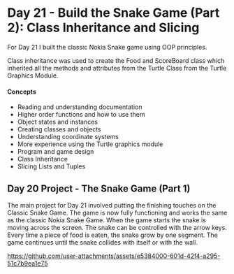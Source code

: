 # Day 21 - Build the Snake Game (Part 2): Class Inheritance and Slicing

For Day 21 I built the classic Nokia Snake game using OOP principles.

Class inheritance was used to create the Food and ScoreBoard class which inherited all the methods and attributes from the Turtle Class from the Turtle Graphics Module. 

#### Concepts
* Reading and understanding documentation
* Higher order functions and how to use them
* Object states and instances
* Creating classes and objects
* Understanding coordinate systems
* More experience using the Turtle graphics module
* Program and game design
* Class Inheritance
* Slicing Lists and Tuples 


## Day 20 Project - The Snake Game (Part 1)

The main project for Day 21 involved putting the finishing touches on the Classic Snake Game. The game is now fully functioning and works the same as the classic Nokia Snake Game.
When the game starts the snake is moving across the screen. The snake can be controlled with the arrow keys. Every time a piece of food is eaten, the snake grow by one segment.
The game continues until the snake collides with itself or with the wall. 


https://github.com/user-attachments/assets/e5384000-601d-42f4-a295-51c7b9ea1e75





